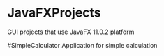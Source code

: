 # JavaFXProjects

GUI projects that use JavaFX 11.0.2 platform

#SimpleCalculator
Application for simple calculation
